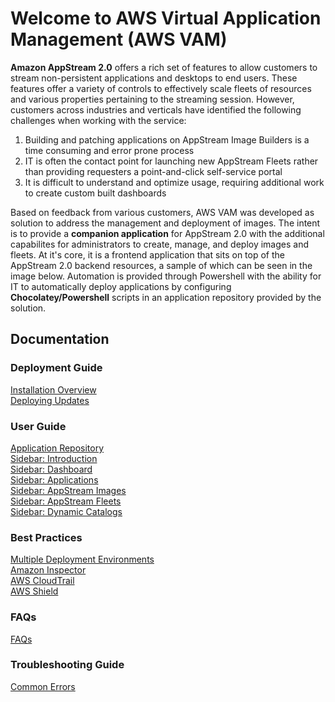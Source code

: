 # Welcome to AWS Virtual Application Management (AWS VAM)

**Amazon AppStream 2.0** offers a rich set of features to allow customers to stream non-persistent applications and desktops to end users. These features offer a variety of controls to effectively scale fleets of resources and various properties pertaining to the streaming session. However, customers across industries and verticals have identified the following challenges when working with the service:

1. Building and patching applications on AppStream Image Builders is a time consuming and error prone process
2. IT is often the contact point for launching new AppStream Fleets rather than providing requesters a point-and-click self-service portal
3. It is difficult to understand and optimize usage, requiring additional work to create custom built dashboards

Based on feedback from various customers, AWS VAM was developed as solution to address the management and deployment of images. The intent is to provide a **companion application** for AppStream 2.0 with the additional capabilites for administrators to create, manage, and deploy images and fleets. At it's core, it is a frontend application that sits on top of the AppStream 2.0 backend resources, a sample of which can be seen in the image below. Automation is provided through Powershell with the ability for IT to automatically deploy applications by configuring **Chocolatey/Powershell** scripts in an application repository provided by the solution.

## Documentation

### Deployment Guide

[Installation Overview](/deployment-guide/installationOverview.md)\
[Deploying Updates](/deployment-guide/deployingUpdates.md)

### User Guide

[Application Repository](/user-guide/applicationRepository.md)\
[Sidebar: Introduction](/user-guide/sidebarIntroduction.md)\
[Sidebar: Dashboard](/user-guide/sidebarDashboard.md)\
[Sidebar: Applications](/user-guide/sidebarApplications.md)\
[Sidebar: AppStream Images](/user-guide/sidebarAppStreamImages.md)\
[Sidebar: AppStream Fleets](/user-guide/sidebarAppStreamFleets.md)\
[Sidebar: Dynamic Catalogs](/user-guide/sidebarDynamicCatalogs.md)

### Best Practices

[Multiple Deployment Environments](/best-practices/multipleDeploymentEnvironments.md)\
[Amazon Inspector](/best-practices/amazonInspector.md)\
[AWS CloudTrail](/best-practices/awsCloudTrail.md)\
[AWS Shield](/best-practices/awsShield.md)

### FAQs

[FAQs](/faqs/faqs.md)

### Troubleshooting Guide

[Common Errors](/troubleshooting-guide/commonErrors.md)

